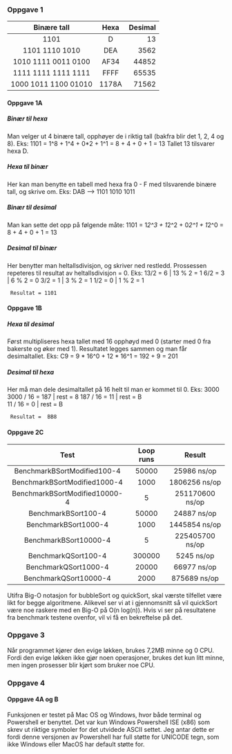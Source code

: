 ### Oppgave 1

| Binære tall         | Hexa          | Desimal  |
|:-------------------:|:-------------:| --------:|
|       1101          |       D       |    13    |
| 1101 1110 1010      |      DEA      |   3562   |
| 1010 1111 0011 0100 |      AF34     |   44852  |
| 1111 1111 1111 1111 |      FFFF     |   65535  |
| 1000 1011 1100 01010|     1178A     |   71562  |

#### Oppgave 1A
##### Binær til hexa
Man velger ut 4 binære tall, opphøyer de i riktig tall (bakfra blir det 1, 2, 4 og 8). 
Eks: 1101 = 1^8 + 1^4 + 0*2 + 1^1 = 8 + 4 + 0 + 1 = 13
Tallet 13 tilsvarer hexa D. 

##### Hexa til binær
Her kan man benytte en tabell med hexa fra 0 - F med tilsvarende binære tall, og skrive om. 
Eks: DAB --> 1101 1010 1011

##### Binær til desimal
Man kan sette det opp på følgende måte: 
1101 = 1*2^3 + 1*2^2 + 0*2^1 + 1*2^0
     = 8 + 4 + 0 + 1
     = 13
     
##### Desimal til binær
Her benytter man heltallsdivisjon, og skriver ned restledd. Prossessen repeteres til resultat av heltallsdivisjon = 0. 
Eks: 
13/2 = 6 | 13 % 2 = 1
6/2 = 3  | 6 % 2 = 0
3/2 = 1  | 3 % 2 = 1
1/2 = 0  | 1 % 2 = 1

     Resultat = 1101 

#### Oppgave 1B
##### Hexa til desimal 
Først multipliseres hexa tallet med 16 opphøyd med 0 (starter med 0 fra bakerste og øker med 1). Resultatet legges sammen og man får desimaltallet. 
Eks: C9 = 9 * 16^0 + 12 * 16^1 = 192 + 9 = 201

##### Desimal til hexa
Her må man dele desimaltallet på 16 helt til man er kommet til 0. 
Eks: 3000
     3000 / 16 = 187 | rest = 8 
     187 / 16 = 11   | rest = B       
     11 / 16 = 0     | rest = B
     
     Resultat =  BB8
     
#### Oppgave 2C

|  Test                            |    Loop runs       |    Result      |
|:--------------------------------:|:------------------:|:--------------:|
|BenchmarkBSortModified100-4       |         50000      |   25986 ns/op  |
|BenchmarkBSortModified1000-4      |         1000       |  1806256 ns/op |
|BenchmarkBSortModified10000-4     |             5      | 251170600 ns/op|
|BenchmarkBSort100-4               |         50000      |   24887 ns/op  |
|BenchmarkBSort1000-4              |          1000      |  1445854 ns/op |
|BenchmarkBSort10000-4             |             5      | 225405700 ns/op|
|BenchmarkQSort100-4               |        300000      |   5245 ns/op   |
|BenchmarkQSort1000-4              |         20000      |   66977 ns/op  |
|BenchmarkQSort10000-4             |          2000      |   875689 ns/op |

Utifra Big-O notasjon for bubbleSort og quickSort, skal værste tilfellet være likt for begge algoritmene. Alikevel ser vi at i gjennomsnitt så vil quickSort være noe raskere med en Big-O på O(n log(n)). Hvis vi ser på resultatene fra benchmark testene ovenfor, vil vi få en bekreftelse på det.

### Oppgave 3
Når programmet kjører den evige løkken, brukes 7,2MB minne og 0 CPU. Fordi den evige løkken ikke gjør noen operasjoner, brukes det kun litt minne, men ingen prosesser blir kjørt som bruker noe CPU. 

### Oppgave 4
#### Oppgave 4A og B
Funksjonen er testet på Mac OS og Windows, hvor både terminal og Powershell er benyttet. Det var kun Windows Powershell ISE (x86) som skrev ut riktige symboler for det utvidede ASCII settet. Jeg antar dette er fordi denne versjonen av Powershell har full støtte for UNICODE tegn, som ikke Windows eller MacOS har default støtte for. 




